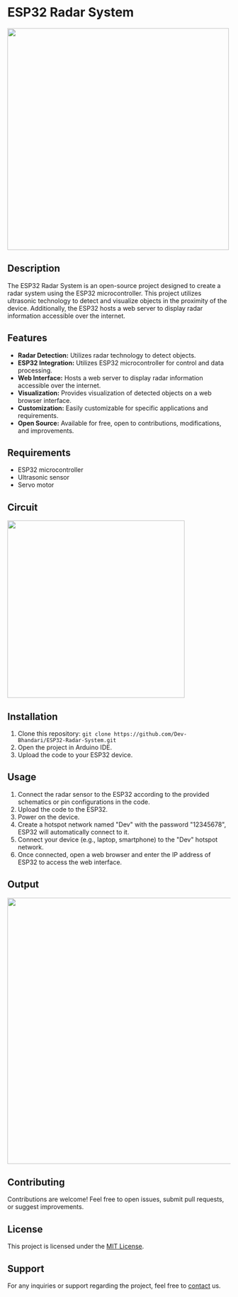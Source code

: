 # ESP32 Radar System
<img src = "https://github.com/Dev-Bhandari/ESP32-Radar-System/assets/52774043/6b9f20a0-a8e6-48f8-b1d4-24327bd8906d" width = "500">

## Description

The ESP32 Radar System is an open-source project designed to create a radar system using the ESP32 microcontroller. This project utilizes ultrasonic technology to detect and visualize objects in the proximity of the device. Additionally, the ESP32 hosts a web server to display radar information accessible over the internet.

## Features

- **Radar Detection:** Utilizes radar technology to detect objects.
- **ESP32 Integration:** Utilizes ESP32 microcontroller for control and data processing.
- **Web Interface:** Hosts a web server to display radar information accessible over the internet.
- **Visualization:** Provides visualization of detected objects on a web browser interface.
- **Customization:** Easily customizable for specific applications and requirements.
- **Open Source:** Available for free, open to contributions, modifications, and improvements.

## Requirements

- ESP32 microcontroller
- Ultrasonic sensor
- Servo motor

## Circuit

<img src = "https://github.com/Dev-Bhandari/ESP32-Radar-System/assets/52774043/a3ee1fa2-0e6b-43c8-839c-d4e70056732d" width = "400">

## Installation

1. Clone this repository: `git clone https://github.com/Dev-Bhandari/ESP32-Radar-System.git`
2. Open the project in Arduino IDE.
3. Upload the code to your ESP32 device.

## Usage

1. Connect the radar sensor to the ESP32 according to the provided schematics or pin configurations in the code.
2. Upload the code to the ESP32.
3. Power on the device.
4. Create a hotspot network named "Dev" with the password "12345678", ESP32 will automatically connect to it.
5. Connect your device (e.g., laptop, smartphone) to the "Dev" hotspot network.
6. Once connected, open a web browser and enter the IP address of ESP32 to access the web interface.

## Output
<img src = "https://github.com/Dev-Bhandari/ESP32-Radar-System/assets/52774043/b9fa10b1-67da-4f07-a6a7-436f7096d988" width = "600">

## Contributing

Contributions are welcome! Feel free to open issues, submit pull requests, or suggest improvements.

## License

This project is licensed under the [MIT License](LICENSE).

## Support

For any inquiries or support regarding the project, feel free to [contact](mailto:devbh789@gmail.com) us.
